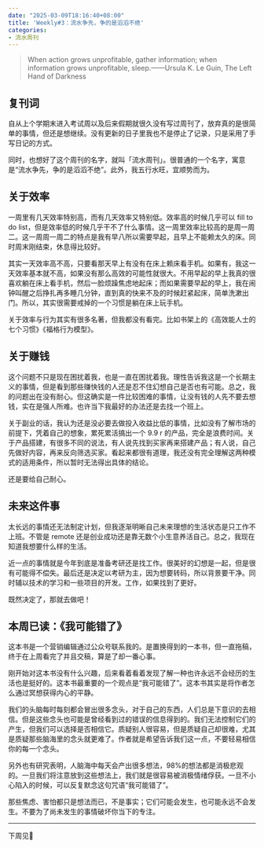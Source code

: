 ```yaml
---
date: "2025-03-09T18:16:40+08:00"
title: 'Weekly#3：流水争先，争的是滔滔不绝'
categories:
- 流水周刊
---
```


> When action grows unprofitable, gather information; when information grows unprofitable, sleep.——Ursula K. Le Guin, The Left Hand of Darkness

## 复刊词

自从上个学期末进入考试周以及后来假期就很久没有写过周刊了，放弃真的是很简单的事情，但还是想继续。没有更新的日子里我也不是停止了记录，只是采用了手写日记的方式。

同时，也想好了这个周刊的名字，就叫「流水周刊」。很普通的一个名字，寓意是“流水争先，争的是滔滔不绝”。此外，我五行水旺，宜顺势而为。

## 关于效率

一周里有几天效率特别高，而有几天效率又特别低。效率高的时候几乎可以 fill to do list，但是效率低的时候几乎干不了什么事情。这一周里效率比较高的是周一周二。这一周周一周二的特点是我有早八所以需要早起，且早上不能赖太久的床。同时周末刚结束，休息得比较好。

其实一天效率高不高，只要看那天早上有没有在床上赖床看手机。如果有，我这一天效率基本就不高，如果没有那么高效的可能性就很大。不用早起的早上我真的很喜欢躺在床上看手机，然后一脸烦躁焦虑地起床；而如果需要早起的早上，我在闹钟叫醒之后挣扎再多睡几分钟，直到真的快来不及的时候赶紧起床，简单洗漱出门。所以，其实很需要戒掉的一个习惯是躺在床上玩手机。

关于效率与行为其实有很多名著，但我都没有看完。比如书架上的《高效能人士的七个习惯》《福格行为模型》。

## 关于赚钱

这个问题不只是现在困扰着我，也是一直在困扰着我。理性告诉我这是一个长期主义的事情，但是看到那些赚快钱的人还是忍不住幻想自己是否也有可能。总之，我的问题出在没有耐心。但这确实是一件比较困难的事情，让没有钱的人先不要去想钱，实在是强人所难。也许当下我最好的办法还是去找一个班上。

关于副业的话，我认为还是没必要去做投入收益比低的事情，比如没有了解市场的前提下，凭着自己的想象，累死累活搞出一个 9.9 r 的产品，完全是浪费时间。关于产品搭建，有很多不同的说法，有人说先找到买家再来搭建产品；有人说，自己先做好内容，再来反向筛选买家。看起来都很有道理，我还没有完全理解这两种模式的适用条件，所以暂时无法得出具体的结论。

还是要给自己耐心。

## 未来这件事

太长远的事情还无法制定计划，但我逐渐明晰自己未来理想的生活状态是只工作不上班。不管是 remote 还是创业成功还是靠无数个小生意养活自己。总之，我现在知道我想要什么样的生活。

近一点的事情就是今年到底是准备考研还是找工作。很美好的幻想是一起，但是很有可能得不偿失。最后还是决定以考研为主，因为想要转码，所以背景要干净。同时辅以技术的学习和一些项目的开发。工作，如果找到了更好。

既然决定了，那就去做吧！

## 本周已读：《我可能错了》

这本书是一个营销编辑通过公众号联系我的。是置换得到的一本书，但一直拖稿，终于在上周看完了并且交稿，算是了却一番心事。

刚开始对这本书没有什么兴趣，后来看着看着发现了解一种也许永远不会经历的生活也是挺好的。这本书最重要的一个观点是“我可能错了”。这本书其实是将作者怎么通过冥想获得内心的平静。

我们的头脑每时每刻都会冒出很多念头，对于自己的东西，人们总是下意识的去相信。但是这些念头也可能是曾经看到过的错误的信息得到的。我们无法控制它们的产生，但我们可以选择是否相信它。质疑别人很容易，但是质疑自己却很难，尤其是质疑那些脑海里的念头就更难了。作者就是希望告诉我们这一点，不要轻易相信你的每一个念头。

另外也有研究表明，人脑海中每天会产出很多想法，98%的想法都是消极悲观的。一旦我们将注意放到这些想法上，我们就是很容易被消极情绪俘获。一旦不小心陷入的时候，可以反复默念这句咒语“我可能错了”。

那些焦虑、害怕都只是想法而已，不是事实；它们可能会发生，也可能永远不会发生。不要为了尚未发生的事情破坏你当下的专注。

---

下周见👋
